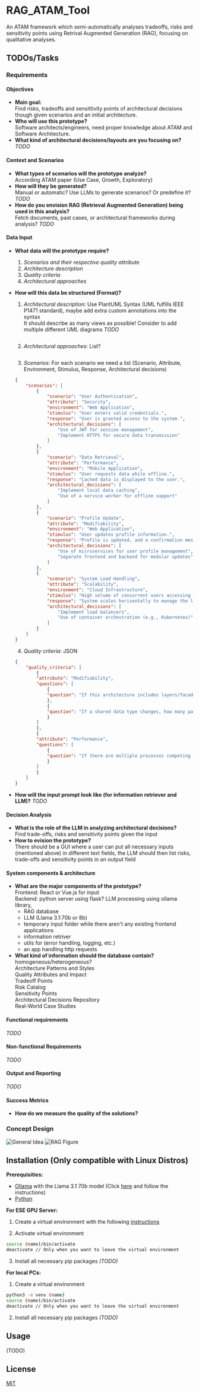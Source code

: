 # RAG_ATAM_Tool

An ATAM framework which semi-automatically analyses tradeoffs, risks and sensitivity points using Retrival Augmented Generation (RAG), focusing on qualitative analyses.


## TODOs/Tasks

### Requirements

#### Objectives

- **Main goal:** <br> 
    Find risks, tradeoffs and sensittivity points of architectural decisions though given scenarios and an initial architecture.
- **Who will use this prototype?** <br>
    Software architects/engineers, need proper knowledge about ATAM and Software Architecture.
- **What kind of architectural decisions/layouts are you focusing on?** <br>
    *TODO*

#### Context and Scenarios

- **What types of scenarios will the prototype analyze?** <br>
    According ATAM paper (Use Case, Growth, Exploratory)
- **How will they be generated?** <br>
    Manual or automatic? Use LLMs to generate scenarios? Or predefine it? *TODO*
- **How do you envision RAG (Retrieval Augmented Generation) being used in this analysis?** <br>
    Fetch documents, past cases, or architectural frameworks during analysis? *TODO*

#### Data Input

- **What data will the prototype require?** <br>
    1. *Scenarios and their respective quality attribute*
    1. *Architecture description*
    1. *Quality criteria*
    1. *Architectural approaches*
- **How will this data be structured (Format)?**

    1. *Architectural description:* Use PlantUML Syntax (UML fulfills IEEE P1471 standard), maybe add extra custom annotations into the syntax<br>
    It should describe as many views as possible! Consider to add multiple different UML diagrams *TODO*

    ```json
    
    ```

    2. *Architectural approaches:* List?

    ```json
    
    ```

    3. *Scenarios:* For each scenario we need a list (Scenario, Attribute, Environment, Stimulus, Response, Architectural decisions)

    ```json
    {
        "scenarios": [
            {
                "scenario": "User Authentication",
                "attribute": "Security",
                "environment": "Web Application",
                "stimulus": "User enters valid credentials.",
                "response": "User is granted access to the system.",
                "architectural_decisions": [
                    "Use of JWT for session management",
                    "Implement HTTPS for secure data transmission"
                ]
            },
            {
                "scenario": "Data Retrieval",
                "attribute": "Performance",
                "environment": "Mobile Application",
                "stimulus": "User requests data while offline.",
                "response": "Cached data is displayed to the user.",
                "architectural_decisions": [
                    "Implement local data caching",
                    "Use of a service worker for offline support"
                ]
            },
            {
                "scenario": "Profile Update",
                "attribute": "Modifiability",
                "environment": "Web Application",
                "stimulus": "User updates profile information.",
                "response": "Profile is updated, and a confirmation message is shown.",
                "architectural_decisions": [
                    "Use of microservices for user profile management",
                    "Separate frontend and backend for modular updates"
                ]
            },
            {
                "scenario": "System Load Handling",
                "attribute": "Scalability",
                "environment": "Cloud Infrastructure",
                "stimulus": "High volume of concurrent users accessing the application.",
                "response": "System scales horizontally to manage the load.",
                "architectural_decisions": [
                    "Implement load balancers",
                    "Use of container orchestration (e.g., Kubernetes)"
                ]
            }
        ]
    }
    ```

    4. *Quality criteria:* JSON

    ```json
    {
        "quality_criteria": [
            {
            "attribute": "Modifiability",
            "questions": [
                {
                "question": "If this architecture includes layers/facades are there any places where the layers/facades are circumvented?"
                },
                {
                "question": "If a shared data type changes, how many parts of the architecture are affected?"
                }
            ]
            },
            {
            "attribute": "Performance",
            "questions": [
                {
                "question": "If there are multiple processes competing for a shared resource, how are priorities assigned to these processes?"
                }
            ]
            }
        ]
    }
    ```
- **How will the input prompt look like (for information retriever and LLM)?**
    *TODO*

#### Decision Analysis

- **What is the role of the LLM in analyzing architectural decisions?** <br>
    Find trade-offs, risks and sensitivity points given the input
- **How to evision the prototype?** <br>
    There should be a GUI where a user can put all necessary inputs (mentioned above) in different text fields, the LLM should then list risks, trade-offs and sensitivity points in an output field

#### System components & architecture

- **What are the major components of the prototype?** <br>
    Frontend: React or Vue.js for input<br>
    Backend: python server using flask? LLM processing using ollama library, <br>
  - RAG database 
  - LLM (Llama 3.1:70b or 8b)
  - temporary input folder while there aren't any existing frontend applications 
  - information retriver 
  - utils for (error handling, logging, etc.)
  - an app handling http requests
- **What kind of information should the database contain?**
    homogeneous/heterogeneous? <br>
    Architecture Patterns and Styles <br>
    Quality Attributes and Impact <br>
    Tradeoff Points <br>
    Risk Catalog <br>
    Sensitivity Points <br>
    Architectural Decisions Repository <br>
    Real-World Case Studies  

#### Functional requirements

*TODO*

#### Non-functional Requirements

*TODO*

#### Output and Reporting

*TODO*

#### Success  Metrics

- **How do we measure the quality of the solutions?**

### Concept Design

![General Idea](readme_figures/general_idea.png)
![RAG Figure](readme_figures/RAG_sketch.png)

## Installation (Only compatible with Linux Distros)

**Prerequisities:**

- [Ollama](https://ollama.com/download) with the Llama 3.1 70b model (Click [here](https://medium.com/@gabrielrodewald/running-models-with-ollama-step-by-step-60b6f6125807) and follow the instructions)
- [Python](https://www.python.org/downloads/)  

**For ESE GPU Server:**

1. Create a virtual environment with the following [instructions](https://3.basecamp.com/4433092/buckets/35597770/documents/7773388048)

1. Activate virtual environment 

```bash
source (name)/bin/activate
deactivate // Only when you want to leave the virtual environment
```

3. Install all necessary pip packages *(TODO)*

**For local PCs:**

1. Create a virtual environment

```bash
python3 -m venv (name)
source (name)/bin/activate
deactivate // Only when you want to leave the virtual environment
```

2. Install all necessary pip packages *(TODO)*

## Usage

(TODO)

## License

[MIT](https://choosealicense.com/licenses/mit/)